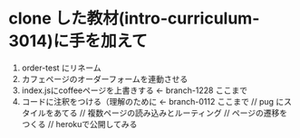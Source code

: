 # clone した教材(intro-curriculum-3014)に手を加えて
1. order-test にリネーム
2. カフェページのオーダーフォームを連動させる
3. index.jsにcoffeeページを上書きする ← branch-1228 ここまで
4. コードに注釈をつける（理解のために ← branch-0112 ここまで
// pug にスタイルをあてる
// 複数ページの読み込みとルーティング
// ページの遷移をつくる
// herokuで公開してみる